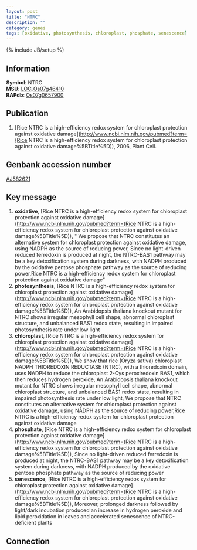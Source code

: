 ```yaml
---
layout: post
title: "NTRC"
description: ""
category: genes
tags: [oxidative, photosynthesis, chloroplast, phosphate, senescence]
---
```

{% include JB/setup %}

## Information
__Symbol__: NTRC  
__MSU__: [LOC_Os07g46410](http://rice.plantbiology.msu.edu/cgi-bin/ORF_infopage.cgi?orf=LOC_Os07g46410)  
__RAPdb__: [Os07g0657900](http://rapdb.dna.affrc.go.jp/viewer/gbrowse_details/irgsp1?name=Os07g0657900)  

## Publication
1. [Rice NTRC is a high-efficiency redox system for chloroplast protection against oxidative damage](http://www.ncbi.nlm.nih.gov/pubmed?term=(Rice NTRC is a high-efficiency redox system for chloroplast protection against oxidative damage%5BTitle%5D)), 2006, Plant Cell.

## Genbank accession number
[AJ582621](http://www.ncbi.nlm.nih.gov/nuccore/AJ582621)

## Key message
1. __oxidative__, [Rice NTRC is a high-efficiency redox system for chloroplast protection against oxidative damage](http://www.ncbi.nlm.nih.gov/pubmed?term=(Rice NTRC is a high-efficiency redox system for chloroplast protection against oxidative damage%5BTitle%5D)), " We propose that NTRC constitutes an alternative system for chloroplast protection against oxidative damage, using NADPH as the source of reducing power, Since no light-driven reduced ferredoxin is produced at night, the NTRC-BAS1 pathway may be a key detoxification system during darkness, with NADPH produced by the oxidative pentose phosphate pathway as the source of reducing power,Rice NTRC is a high-efficiency redox system for chloroplast protection against oxidative damage"
2. __photosynthesis__, [Rice NTRC is a high-efficiency redox system for chloroplast protection against oxidative damage](http://www.ncbi.nlm.nih.gov/pubmed?term=(Rice NTRC is a high-efficiency redox system for chloroplast protection against oxidative damage%5BTitle%5D)),  An Arabidopsis thaliana knockout mutant for NTRC shows irregular mesophyll cell shape, abnormal chloroplast structure, and unbalanced BAS1 redox state, resulting in impaired photosynthesis rate under low light
3. __chloroplast__, [Rice NTRC is a high-efficiency redox system for chloroplast protection against oxidative damage](http://www.ncbi.nlm.nih.gov/pubmed?term=(Rice NTRC is a high-efficiency redox system for chloroplast protection against oxidative damage%5BTitle%5D)),  We show that rice (Oryza sativa) chloroplast NADPH THIOREDOXIN REDUCTASE (NTRC), with a thioredoxin domain, uses NADPH to reduce the chloroplast 2-Cys peroxiredoxin BAS1, which then reduces hydrogen peroxide, An Arabidopsis thaliana knockout mutant for NTRC shows irregular mesophyll cell shape, abnormal chloroplast structure, and unbalanced BAS1 redox state, resulting in impaired photosynthesis rate under low light, We propose that NTRC constitutes an alternative system for chloroplast protection against oxidative damage, using NADPH as the source of reducing power,Rice NTRC is a high-efficiency redox system for chloroplast protection against oxidative damage
4. __phosphate__, [Rice NTRC is a high-efficiency redox system for chloroplast protection against oxidative damage](http://www.ncbi.nlm.nih.gov/pubmed?term=(Rice NTRC is a high-efficiency redox system for chloroplast protection against oxidative damage%5BTitle%5D)),  Since no light-driven reduced ferredoxin is produced at night, the NTRC-BAS1 pathway may be a key detoxification system during darkness, with NADPH produced by the oxidative pentose phosphate pathway as the source of reducing power
5. __senescence__, [Rice NTRC is a high-efficiency redox system for chloroplast protection against oxidative damage](http://www.ncbi.nlm.nih.gov/pubmed?term=(Rice NTRC is a high-efficiency redox system for chloroplast protection against oxidative damage%5BTitle%5D)),  Moreover, prolonged darkness followed by light/dark incubation produced an increase in hydrogen peroxide and lipid peroxidation in leaves and accelerated senescence of NTRC-deficient plants

## Connection


